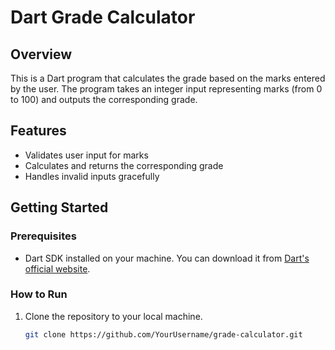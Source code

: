 # Dart Grade Calculator

## Overview
This is a Dart program that calculates the grade based on the marks entered by the user. The program takes an integer input representing marks (from 0 to 100) and outputs the corresponding grade.

## Features
- Validates user input for marks
- Calculates and returns the corresponding grade
- Handles invalid inputs gracefully

## Getting Started

### Prerequisites
- Dart SDK installed on your machine. You can download it from [Dart's official website](https://dart.dev/get-dart).

### How to Run
1. Clone the repository to your local machine.
   ```bash
   git clone https://github.com/YourUsername/grade-calculator.git
